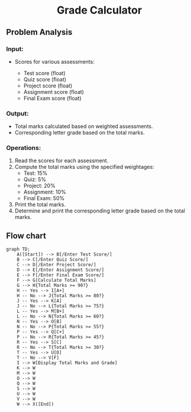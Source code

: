 <div align="center">
<h1> Grade Calculator </h1>
<div align ="left">
  
  <h2>Problem Analysis</h2>
    <h3>Input:</h3>
    <ul>
        <li>Scores for various assessments:</li>
        <ul>
            <li>Test score (float)</li>
            <li>Quiz score (float)</li>
            <li>Project score (float)</li>
            <li>Assignment score (float)</li>
            <li>Final Exam score (float)</li>
        </ul>
    </ul>

   <h3>Output:</h3>
    <ul>
        <li>Total marks calculated based on weighted assessments.</li>
        <li>Corresponding letter grade based on the total marks.</li>
    </ul>

   <h3>Operations:</h3>
    <ol>
        <li>Read the scores for each assessment.</li>
        <li>Compute the total marks using the specified weightages:
            <ul>
                <li>Test: 15%</li>
                <li>Quiz: 5%</li>
                <li>Project: 20%</li>
                <li>Assignment: 10%</li>
                <li>Final Exam: 50%</li>
            </ul>
        </li>
        <li>Print the total marks.</li>
        <li>Determine and print the corresponding letter grade based on the total marks.</li>
    </ol>
</body>
</html>
<h2>Flow chart</h2>

```mermaid
graph TD;
    A([Start]) --> B[/Enter Test Score/]
    B --> C[/Enter Quiz Score/]
    C --> D[/Enter Project Score/]
    D --> E[/Enter Assignment Score/]
    E --> F[/Enter Final Exam Score/]
    F --> G[Calculate Total Marks]
    G --> H{Total Marks >= 90?}
    H -- Yes --> I[A+]
    H -- No --> J{Total Marks >= 80?}
    J -- Yes --> K[A]
    J -- No --> L{Total Marks >= 75?}
    L -- Yes --> M[B+]
    L -- No --> N{Total Marks >= 60?}
    N -- Yes --> O[B]
    N -- No --> P{Total Marks >= 55?}
    P -- Yes --> Q[C+]
    P -- No --> R{Total Marks >= 45?}
    R -- Yes --> S[C]
    R -- No --> T{Total Marks >= 30?}
    T -- Yes --> U[D]
    T -- No --> V[F]
    I --> W[Display Total Marks and Grade]
    K --> W
    M --> W
    O --> W
    Q --> W
    S --> W
    U --> W
    V --> W
    W --> X([End])
  ```  

